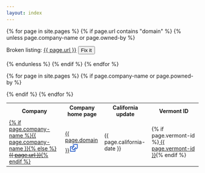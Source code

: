 ```yaml
---
layout: index
---
```


<!-- begin index.md -->

<!-- List broken domains -->
{% for page in site.pages %}
	{% if page.url contains "domain" %}
		{% unless page.company-name or page.owned-by %}
<div><form method="GET" action="https://github.com/dmarti/smmd/blob/gh-pages/{{ page.url }}/index.md">
<span class="broken">Broken listing:</span>&nbsp;<a href=".{{ page.url }}">{{ page.url }}</a>&nbsp;<input type="submit" value="Fix it"></form></div><br>
		{% endunless %}
	{% endif %}
{% endfor %}

<table class="sortable">
<tr><th>Company</th><th>Company home page</th><th>California update</th><th>Vermont ID</th></tr>

<!-- Only list domains with meaningful data (broken entries go at the top) -->
{% for page in site.pages %}
	{% if page.company-name or page.powned-by %}
    <tr><td><a href=".{{ page.url }}">{% if page.company-name %}{{ page.company-name }}{% else %}<strike>{{ page.url }}</strike>{% endif %}</a></td>
    	<td><a target="_blank" href="{{ page.home }}">{{ page.domain }}<img src="i/outlink.svg" alt="(external link)"></a></td>
    	<td>{{ page.california-date }}</td>
    	<td>{% if page.vermont-id %}<a target="_blank" href="https://bizfilings.vermont.gov/online/DatabrokerInquire/DataBrokerInformation?businessID={{ page.vermont-id }}"> {{ page.vermont-id }}</a>{% endif %}</td>
	</tr>
	{% endif %}
{% endfor %}

</table>
<!-- end index.md -->



